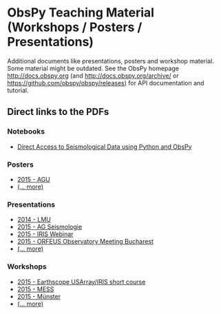 # ObsPy Teaching Material (Workshops / Posters / Presentations)

Additional documents like presentations, posters and workshop material. Some material might be outdated.
See the ObsPy homepage http://docs.obspy.org (and
http://docs.obspy.org/archive/ or https://github.com/obspy/obspy/releases) for
API documentation and tutorial.

## Direct links to the PDFs

### Notebooks

* [Direct Access to Seismological Data using Python and ObsPy](https://nbviewer.jupyter.org/github/obspy/docs/blob/master/notebooks/Direct_Access_to_Seismological_Data_using_Python_and_ObsPy.ipynb)

### Posters

* [2015 - AGU](https://github.com/obspy/docs/raw/master/posters/2015_agu/AGU_2015_ObsPy.pdf)
* [(... more)](https://github.com/obspy/docs/tree/master/posters)

### Presentations

* [2014 - LMU](https://github.com/obspy/docs/raw/master/presentations/2014_lmu/obspy_lmu_2014.pdf)
* [2015 - AG Seismologie](https://github.com/obspy/docs/raw/master/presentations/2015_ag_seismologie/2015_AGSeismologie_megies.pdf)
* [2015 - IRIS Webinar](https://github.com/obspy/docs/tree/master/presentations/2015_iris_webinar/)
* [2015 - ORFEUS Observatory Meeting Bucharest](https://github.com/obspy/docs/raw/master/presentations/2015_orfeus_bucharest/2015_ORFEUS_bucharest.pdf)
* [(... more)](https://github.com/obspy/docs/tree/master/presentations)

### Workshops

* [2015 - Earthscope USArray/IRIS short course](https://github.com/obspy/docs/tree/master/workshops/2015_iris)
* [2015 - MESS](https://github.com/obspy/docs/tree/master/workshops/2015_mess)
* [2015 - Münster](https://github.com/obspy/docs/tree/master/workshops/2015_muenster)
* [(... more)](https://github.com/obspy/docs/tree/master/workshops)
